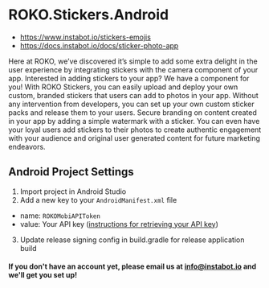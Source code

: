 # ROKO.Stickers.Android
  - https://www.instabot.io/stickers-emojis
  - https://docs.instabot.io/docs/sticker-photo-app

Here at ROKO, we’ve discovered it’s simple to add some extra delight in the user experience by integrating stickers with the camera component of your app. Interested in adding stickers to your app? We have a component for you! With ROKO Stickers, you can easily upload and deploy your own custom, branded stickers that users can add to photos in your app. Without any intervention from developers, you can set up your own custom sticker packs and release them to your users. Secure branding on content created in your app by adding a simple watermark with a sticker. You can even have your loyal users add stickers to their photos to create authentic engagement with your audience and original user generated content for future marketing endeavors.

## Android Project Settings

1. Import project in Android Studio
2. Add a new key to your `AndroidManifest.xml` file
  - name: `ROKOMobiAPIToken`
  - value: Your API key ([instructions for retrieving your API key](https://docs.instabot.io/docs/web-basic-setup#section-1-get-your-instabot-api-key))
3. Update release signing config in build.gradle for release application build

#### If you don't have an account yet, please email us at info@instabot.io and we'll get you set up!